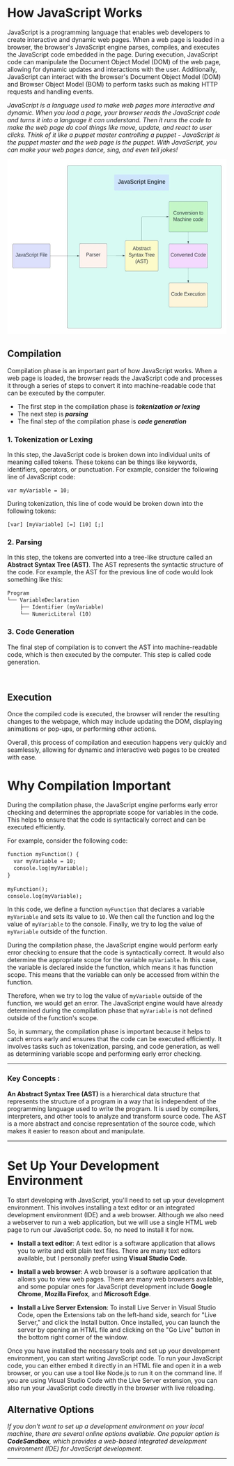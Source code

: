 # How JavaScript Works

JavaScript is a programming language that enables web developers to create interactive and dynamic web pages. When a web page is loaded in a browser, the browser's JavaScript engine parses, compiles, and executes the JavaScript code embedded in the page. During execution, JavaScript code can manipulate the Document Object Model (DOM) of the web page, allowing for dynamic updates and interactions with the user. Additionally, JavaScript can interact with the browser's Document Object Model (DOM) and Browser Object Model (BOM) to perform tasks such as making HTTP requests and handling events.

_JavaScript is a language used to make web pages more interactive and dynamic. When you load a page, your browser reads the JavaScript code and turns it into a language it can understand. Then it runs the code to make the web page do cool things like move, update, and react to user clicks. Think of it like a puppet master controlling a puppet - JavaScript is the puppet master and the web page is the puppet. With JavaScript, you can make your web pages dance, sing, and even tell jokes!_

<p align="center">
 <img src="./images/How-does-JavaScript-work.webp"  width="600" height="400">
</p>

## **Compilation**

Compilation phase is an important part of how JavaScript works. When a web page is loaded, the browser reads the JavaScript code and processes it through a series of steps to convert it into machine-readable code that can be executed by the computer.

- The first step in the compilation phase is **_*tokenization or lexing*_**
- The next step is **_*parsing*_**
- The final step of the compilation phase is **_*code generation*_**

### 1. Tokenization or Lexing

In this step, the JavaScript code is broken down into individual units of meaning called tokens. These tokens can be things like keywords, identifiers, operators, or punctuation. For example, consider the following line of JavaScript code:

```
var myVariable = 10;
```

During tokenization, this line of code would be broken down into the following tokens:

```
[var] [myVariable] [=] [10] [;]
```

### 2. Parsing

In this step, the tokens are converted into a tree-like structure called an **Abstract Syntax Tree (AST)**. The AST represents the syntactic structure of the code. For example, the AST for the previous line of code would look something like this:

```
Program
└── VariableDeclaration
    ├── Identifier (myVariable)
    └── NumericLiteral (10)
```

### 3. Code Generation

The final step of compilation is to convert the AST into machine-readable code, which is then executed by the computer. This step is called code generation.

<br/>

## **Execution**

Once the compiled code is executed, the browser will render the resulting changes to the webpage, which may include updating the DOM, displaying animations or pop-ups, or performing other actions.

Overall, this process of compilation and execution happens very quickly and seamlessly, allowing for dynamic and interactive web pages to be created with ease.

# Why Compilation Important

During the compilation phase, the JavaScript engine performs early error checking and determines the appropriate scope for variables in the code. This helps to ensure that the code is syntactically correct and can be executed efficiently.

For example, consider the following code:

```
function myFunction() {
  var myVariable = 10;
  console.log(myVariable);
}

myFunction();
console.log(myVariable);
```

In this code, we define a function `myFunction` that declares a variable `myVariable` and sets its value to `10`. We then call the function and log the value of `myVariable` to the console. Finally, we try to log the value of `myVariable` outside of the function.

During the compilation phase, the JavaScript engine would perform early error checking to ensure that the code is syntactically correct. It would also determine the appropriate scope for the variable `myVariable`. In this case, the variable is declared inside the function, which means it has function scope. This means that the variable can only be accessed from within the function.

Therefore, when we try to log the value of `myVariable` outside of the function, we would get an error. The JavaScript engine would have already determined during the compilation phase that `myVariable` is not defined outside of the function's scope.

So, in summary, the compilation phase is important because it helps to catch errors early and ensures that the code can be executed efficiently. It involves tasks such as tokenization, parsing, and code generation, as well as determining variable scope and performing early error checking.

---

### **Key Concepts :**

**An Abstract Syntax Tree (AST)** is a hierarchical data structure that represents the structure of a program in a way that is independent of the programming language used to write the program. It is used by compilers, interpreters, and other tools to analyze and transform source code. The AST is a more abstract and concise representation of the source code, which makes it easier to reason about and manipulate.

---

# Set Up Your Development Environment

To start developing with JavaScript, you'll need to set up your development environment. This involves installing a text editor or an integrated development environment (IDE) and a web browser.
Although we also need a webserver to run a web application, but we will use a single HTML web page to run our JavaScript code. So, no need to install it for now.

- **Install a text editor**: A text editor is a software application that allows you to write and edit plain text files. There are many text editors available, but I personally prefer using **Visual Studio Code**.

- **Install a web browser**: A web browser is a software application that allows you to view web pages. There are many web browsers available, and some popular ones for JavaScript development include **Google Chrome**, **Mozilla Firefox**, and **Microsoft Edge**.

- **Install a Live Server Extension**: To install Live Server in Visual Studio Code, open the Extensions tab on the left-hand side, search for "Live Server," and click the Install button. Once installed, you can launch the server by opening an HTML file and clicking on the "Go Live" button in the bottom right corner of the window.

Once you have installed the necessary tools and set up your development environment, you can start writing JavaScript code. To run your JavaScript code, you can either embed it directly in an HTML file and open it in a web browser, or you can use a tool like Node.js to run it on the command line. If you are using Visual Studio Code with the Live Server extension, you can also run your JavaScript code directly in the browser with live reloading.

## Alternative Options

_If you don't want to set up a development environment on your local machine, there are several online options available. One popular option is **CodeSandbox**, which provides a web-based integrated development environment (IDE) for JavaScript development_.

---
